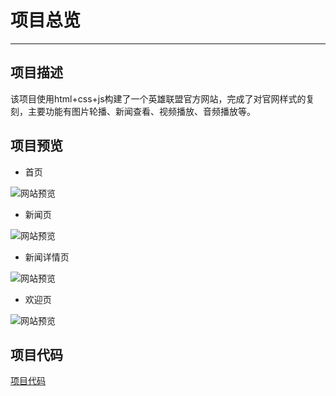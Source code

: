 # 项目总览
---

## 项目描述

该项目使用html+css+js构建了一个英雄联盟官方网站，完成了对官网样式的复刻，主要功能有图片轮播、新闻查看、视频播放、音频播放等。

## 项目预览

* 首页

![网站预览](/img/lolwebsiteImg/lol1.png)
* 新闻页

![网站预览](/img/lolwebsiteImg/lol2.png)
* 新闻详情页

![网站预览](/img/lolwebsiteImg/lol3.png)
* 欢迎页

![网站预览](/img/lolwebsiteImg/lol4.png)

## 项目代码

[项目代码](https://github.com/newbieHui/LOLWebSite.git)

